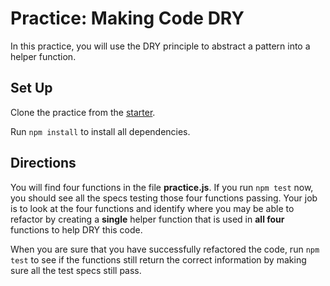 # Practice: Making Code DRY

In this practice, you will use the DRY principle to abstract a pattern into a
helper function.

## Set Up

Clone the practice from the [starter].

Run `npm install` to install all dependencies.

## Directions

You will find four functions in the file __practice.js__. If you run `npm test`
now, you should see all the specs testing those four functions passing. Your job
is to look at the four functions and identify where you may be able to refactor
by creating a **single** helper function that is used in **all four** functions to help DRY
this code.

When you are sure that you have successfully refactored the code, run `npm test`
to see if the functions still return the correct information by making sure all
the test specs still pass.

[starter]: https://github.com/appacademy/practice-for-week-04-DRY